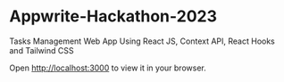 # Appwrite-Hackathon-2023

Tasks Management Web App Using React JS, Context API, React Hooks and Tailwind CSS

Open [http://localhost:3000](http://localhost:3000) to view it in your browser.
